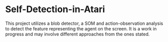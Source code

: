 # Self-Detection-in-Atari
This project utilizes a blob detector, a SOM and action-observation analysis to detect the feature representing the agent on the screen. It is a work in progress and may involve different approaches from the ones stated.
